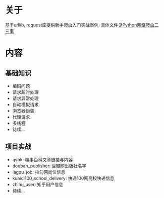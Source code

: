 # 关于

基于urllib, request库提供新手爬虫入门实战案例, 具体文件见[Python网络爬虫二三事](https://www.jianshu.com/p/0bfd0c48457f)

# 内容

## 基础知识

- 编码问题
- 请求超时处理
- 请求异常处理
- 自动模拟请求
- 浏览器伪装
- 代理请求
- 多线程
- 待续...

## 项目实战

- qsbk: 糗事百科文章链接与内容
- douban_publisher: 豆瓣网出版社名字
- lagou_job: 拉勾网岗位信息
- kuaidi100_school_delivery: 快递100网高校快递信息
- zhihu_user: 知乎用户信息
- 待续...
